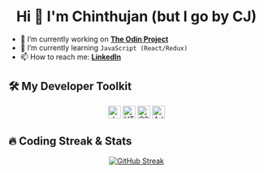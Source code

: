 <h1 align="center">Hi 👋 I'm Chinthujan (but I go by CJ)</h1>

- 🔭 I’m currently working on **[The Odin Project](https://www.theodinproject.com)**
- 🌱 I’m currently learning `JavaScript (React/Redux)`
- 📫 How to reach me: **[LinkedIn](https://ca.linkedin.com/in/chinthujann)**

## 🛠️ My Developer Toolkit
<div align="center">
<img alt="JavaScript" src="https://img.shields.io/badge/JavaScript-323330?style=for-the-badge&logo=javascript&logoColor=F7DF1E"  height="25px"/>
<img alt="HTML5" src="https://img.shields.io/badge/HTML5-E34F26?style=for-the-badge&logo=html5&logoColor=white" height="25px"/>
<img alt="CSS3" src="https://img.shields.io/badge/CSS3-1572B6?style=for-the-badge&logo=css3&logoColor=white" height="25px"/>
<img alt="Adobe Creative Cloud" src="https://img.shields.io/badge/Adobe%20Creative%20Cloud-DA1F26?style=for-the-badge&logo=Adobe%20Creative%20Cloud&logoColor=white" height="25px" />
</div>

## 🔥 Coding Streak & Stats

<div align="center">

[![GitHub Streak](https://github-readme-streak-stats.herokuapp.com?user=chinthujan&theme=highcontrast)](https://git.io/streak-stats)

</div>
